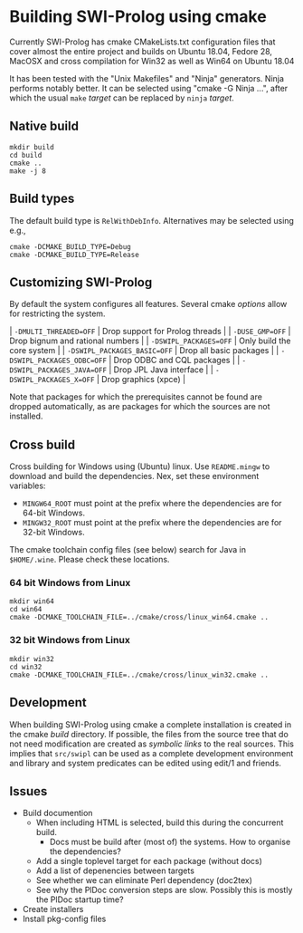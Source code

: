 # Building SWI-Prolog using cmake

Currently SWI-Prolog has cmake CMakeLists.txt   configuration files that
cover almost the entire project and builds   on Ubuntu 18.04, Fedore 28,
MacOSX and cross compilation for Win32 as well as Win64 on Ubuntu 18.04

It has been tested with  the   "Unix  Makefiles" and "Ninja" generators.
Ninja performs notably better. It can be  selected using "cmake -G Ninja
...", after which the usual `make` _target_   can be replaced by `ninja`
_target_.

## Native build

```{bash}
mkdir build
cd build
cmake ..
make -j 8
```

## Build types

The default build type is `RelWithDebInfo`.  Alternatives may be selected
using e.g.,

    cmake -DCMAKE_BUILD_TYPE=Debug
    cmake -DCMAKE_BUILD_TYPE=Release

## Customizing SWI-Prolog

By default the system configures all   features. Several cmake _options_
allow for restricting the system.

  | `-DMULTI_THREADED=OFF`       | Drop support for Prolog threads  |
  | `-DUSE_GMP=OFF`              | Drop bignum and rational numbers |
  | `-DSWIPL_PACKAGES=OFF`       | Only build the core system       |
  | `-DSWIPL_PACKAGES_BASIC=OFF` | Drop all basic packages          |
  | `-DSWIPL_PACKAGES_ODBC=OFF`  | Drop ODBC and CQL packages       |
  | `-DSWIPL_PACKAGES_JAVA=OFF`  | Drop JPL Java interface          |
  | `-DSWIPL_PACKAGES_X=OFF`     | Drop graphics (xpce)             |

Note that packages for  which  the   prerequisites  cannot  be found are
dropped automatically, as are packages  for   which  the sources are not
installed.

## Cross build

Cross building for Windows using (Ubuntu)   linux. Use `README.mingw` to
download  and  build  the  dependencies.   Nex,  set  these  environment
variables:

  - `MINGW64_ROOT` must point at the prefix where the dependencies
    are for 64-bit Windows.
  - `MINGW32_ROOT` must point at the prefix where the dependencies
    are for 32-bit Windows.

The cmake toolchain  config  files  (see   below)  search  for  Java  in
`$HOME/.wine`. Please check these locations.

### 64 bit Windows from Linux

```{bash}
mkdir win64
cd win64
cmake -DCMAKE_TOOLCHAIN_FILE=../cmake/cross/linux_win64.cmake ..
```

### 32 bit Windows from Linux

```{bash}
mkdir win32
cd win32
cmake -DCMAKE_TOOLCHAIN_FILE=../cmake/cross/linux_win32.cmake ..
```

## Development

When building SWI-Prolog using cmake a  complete installation is created
in the cmake _build_ directory. If possible,   the files from the source
tree that do not need modification are   created  as _symbolic links_ to
the real sources. This  implies  that  `src/swipl`   can  be  used  as a
complete development environment and library   and system predicates can
be edited using edit/1 and friends.


## Issues

  - Build documention
    - When including HTML is selected, build this during the concurrent
      build.
      - Docs must be build after (most of) the systems.  How to organise
        the dependencies?
	- Add a single toplevel target for each package (without docs)
	- Add a list of depenencies between targets
    - See whether we can eliminate Perl dependency (doc2tex)
    - See why the PlDoc conversion steps are slow.  Possibly this is
      mostly the PlDoc startup time?
  - Create installers
  - Install pkg-config files
